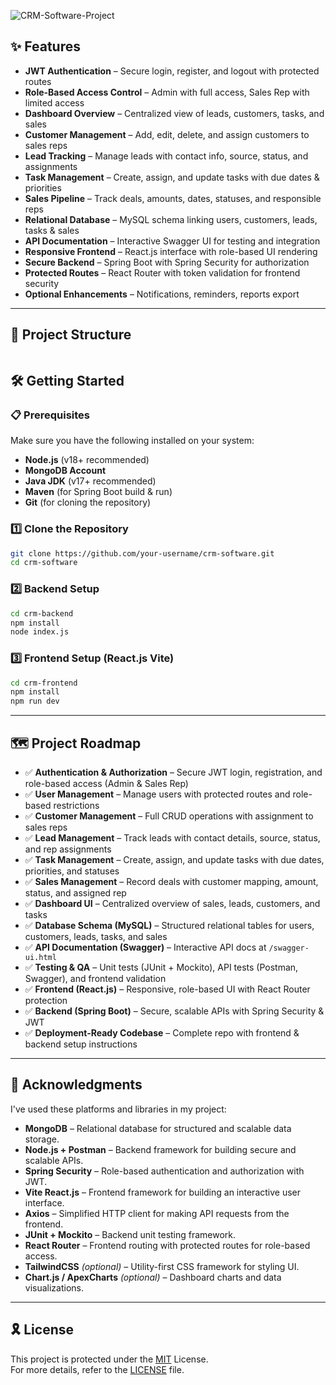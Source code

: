 ![CRM-Software-Project](https://socialify.git.ci/vippium/CRM-Software-Project/image?custom_description=&custom_language=React&description=1&font=Jost&language=1&name=1&pattern=Transparent&theme=Auto)

## ✨ Features

- **JWT Authentication** – Secure login, register, and logout with protected routes
- **Role-Based Access Control** – Admin with full access, Sales Rep with limited access
- **Dashboard Overview** – Centralized view of leads, customers, tasks, and sales
- **Customer Management** – Add, edit, delete, and assign customers to sales reps
- **Lead Tracking** – Manage leads with contact info, source, status, and assignments
- **Task Management** – Create, assign, and update tasks with due dates & priorities
- **Sales Pipeline** – Track deals, amounts, dates, statuses, and responsible reps
- **Relational Database** – MySQL schema linking users, customers, leads, tasks & sales
- **API Documentation** – Interactive Swagger UI for testing and integration
- **Responsive Frontend** – React.js interface with role-based UI rendering
- **Secure Backend** – Spring Boot with Spring Security for authorization
- **Protected Routes** – React Router with token validation for frontend security
- **Optional Enhancements** – Notifications, reminders, reports export

---

## 📁 Project Structure

```sh
```

## 🛠️ Getting Started

### 📋 Prerequisites  
Make sure you have the following installed on your system:  
- **Node.js** (v18+ recommended)  
- **MongoDB Account** 
- **Java JDK** (v17+ recommended)  
- **Maven** (for Spring Boot build & run)  
- **Git** (for cloning the repository)

### 1️⃣ Clone the Repository  
```sh
git clone https://github.com/your-username/crm-software.git
cd crm-software
```

### 2️⃣ Backend Setup
```sh
cd crm-backend
npm install
node index.js
```

### 3️⃣ Frontend Setup (React.js Vite)
```sh
cd crm-frontend
npm install
npm run dev
```
---

## 🗺️ Project Roadmap  

- ✅ **Authentication & Authorization** – Secure JWT login, registration, and role-based access (Admin & Sales Rep)  
- ✅ **User Management** – Manage users with protected routes and role-based restrictions  
- ✅ **Customer Management** – Full CRUD operations with assignment to sales reps  
- ✅ **Lead Management** – Track leads with contact details, source, status, and rep assignments  
- ✅ **Task Management** – Create, assign, and update tasks with due dates, priorities, and statuses  
- ✅ **Sales Management** – Record deals with customer mapping, amount, status, and assigned rep  
- ✅ **Dashboard UI** – Centralized overview of sales, leads, customers, and tasks  
- ✅ **Database Schema (MySQL)** – Structured relational tables for users, customers, leads, tasks, and sales  
- ✅ **API Documentation (Swagger)** – Interactive API docs at `/swagger-ui.html`  
- ✅ **Testing & QA** – Unit tests (JUnit + Mockito), API tests (Postman, Swagger), and frontend validation  
- ✅ **Frontend (React.js)** – Responsive, role-based UI with React Router protection  
- ✅ **Backend (Spring Boot)** – Secure, scalable APIs with Spring Security & JWT  
- ✅ **Deployment-Ready Codebase** – Complete repo with frontend & backend setup instructions  

---

## 🙌 Acknowledgments  

I've used these platforms and libraries in my project:  

- **MongoDB** – Relational database for structured and scalable data storage.  
- **Node.js + Postman** – Backend framework for building secure and scalable APIs.  
- **Spring Security** – Role-based authentication and authorization with JWT.  
- **Vite React.js** – Frontend framework for building an interactive user interface.  
- **Axios** – Simplified HTTP client for making API requests from the frontend.   
- **JUnit + Mockito** – Backend unit testing framework.  
- **React Router** – Frontend routing with protected routes for role-based access.  
- **TailwindCSS** *(optional)* – Utility-first CSS framework for styling UI.  
- **Chart.js / ApexCharts** *(optional)* – Dashboard charts and data visualizations.  

---

## 🎗 License  

This project is protected under the [MIT](https://choosealicense.com/licenses/mit/) License.  
For more details, refer to the [LICENSE](./LICENSE) file.  
